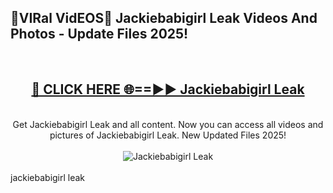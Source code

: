 <h2>🔴VIRal VidEOS🔴 Jackiebabigirl Leak Videos And Photos - Update Files 2025!</h2>
<br>
<div align="center">
<h2><a href="https://virallinks.top/odZfE0" rel="nofollow">🔴 CLICK HERE 🌐==►► Jackiebabigirl Leak</a></h2>
<br>
Get Jackiebabigirl Leak and all content. Now you can access all videos and pictures of Jackiebabigirl Leak. New Updated Files 2025!
<br>
<br>
<a href="https://virallinks.top/odZfE0" rel="nofollow" data-target="animated-image.originalLink"><img src="https://i.imgur.com/dJHk4Zq.gif)" alt="Jackiebabigirl Leak" style="max-width: 100%; display: inline-block;" data-target="animated-image.originalImage"></a>
</div>
<br>
jackiebabigirl leak